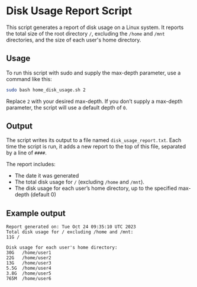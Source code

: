 # Disk Usage Report Script

This script generates a report of disk usage on a Linux system. It reports the total size of the root directory `/`, excluding the `/home` and `/mnt` directories, and the size of each user's home directory.

## Usage

To run this script with sudo and supply the max-depth parameter, use a command like this:

```bash
sudo bash home_disk_usage.sh 2
```
Replace `2` with your desired max-depth. If you don’t supply a max-depth parameter, the script will use a default depth of `0`.

## Output
The script writes its output to a file named `disk_usage_report.txt`. Each time the script is run, it adds a new report to the top of this file, separated by a line of `####`.

The report includes:

- The date it was generated
- The total disk usage for `/` (excluding `/home` and `/mnt`).
- The disk usage for each user’s home directory, up to the specified max-depth (default 0)

## Example output

```
Report generated on: Tue Oct 24 09:35:10 UTC 2023
Total disk usage for / excluding /home and /mnt:
11G	/

Disk usage for each user's home directory:
30G   /home/user1
22G   /home/user2
13G   /home/user3
5.5G  /home/user4
3.8G  /home/user5
765M  /home/user6
```

